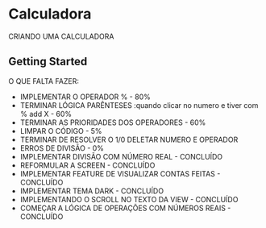 # Calculadora

CRIANDO UMA CALCULADORA

## Getting Started

O QUE FALTA FAZER:

- IMPLEMENTAR O OPERADOR % - 80%
- TERMINAR LÓGICA PARÊNTESES :quando clicar no numero e tiver com % add X - 60%
- TERMINAR AS PRIORIDADES DOS OPERADORES - 60%
- LIMPAR O CÓDIGO - 5%
- TERMINAR DE RESOLVER O 1/0 DELETAR NUMERO E OPERADOR
- ERROS DE DIVISÃO - 0%
- IMPLEMENTAR DIVISÃO COM NÚMERO REAL - CONCLUÍDO
- REFORMULAR A SCREEN - CONCLUÍDO
- IMPLEMENTAR FEATURE DE VISUALIZAR CONTAS FEITAS - CONCLUÍDO
- IMPLEMENTAR TEMA DARK - CONCLUÍDO
- IMPLEMENTANDO O SCROLL NO TEXTO DA VIEW - CONCLUÍDO
- COMEÇAR A LÓGICA DE OPERAÇÕES COM NÚMEROS REAIS - CONCLUÍDO


